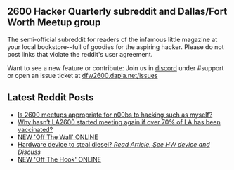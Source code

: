 ## 2600 Hacker Quarterly subreddit and Dallas/Fort Worth Meetup group
The semi-official subreddit for readers of the infamous little magazine at your local bookstore--full of goodies for the aspiring hacker. Please do not post links that violate the reddit's user agreement.

Want to see a new feature or contribute: 
Join us in [discord](https://dfw2600.dapla.net/chat) under #support or open an issue ticket at [dfw2600.dapla.net/issues](https://dfw2600.dapla.net/issues)

## Latest Reddit Posts
<!-- BLOG-POST-LIST:START -->
- [Is 2600 meetups appropriate for n00bs to hacking such as myself?](https://www.reddit.com/r/2600/comments/us6jcq/is_2600_meetups_appropriate_for_n00bs_to_hacking/)
- [Why hasn’t LA2600 started meeting again if over 70% of LA has been vaccinated?](https://www.reddit.com/r/2600/comments/us66hx/why_hasnt_la2600_started_meeting_again_if_over_70/)
- [NEW 'Off The Wall' ONLINE](https://2600.com/wall/17-05-2022)
- [Hardware device to steal diesel? *Read Article, See HW device and Discuss*](https://www.reddit.com/r/2600/comments/uo9btv/hardware_device_to_steal_diesel_read_article_see/)
- [NEW 'Off The Hook' ONLINE](https://2600.com/hook/11-05-2022)
<!-- BLOG-POST-LIST:END -->
